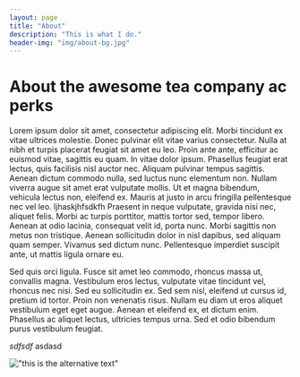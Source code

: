 ```yaml
---
layout: page
title: "About"
description: "This is what I do."
header-img: "img/about-bg.jpg"
---
```


# About the awesome tea company ac perks

Lorem ipsum dolor sit amet, consectetur adipiscing elit. Morbi tincidunt ex vitae ultrices molestie. Donec pulvinar elit vitae varius consectetur. Nulla at nibh et turpis placerat feugiat sit amet eu leo. Proin ante ante, efficitur ac euismod vitae, sagittis eu quam. In vitae dolor ipsum. Phasellus feugiat erat lectus, quis facilisis nisl auctor nec. Aliquam pulvinar tempus sagittis. Aenean dictum commodo nulla, sed luctus nunc elementum non. Nullam viverra augue sit amet erat vulputate mollis. Ut et magna bibendum, vehicula lectus non, eleifend ex. Mauris at justo in arcu fringilla pellentesque nec vel leo.
ljhaskjhfsdkfh
Praesent in neque vulputate, gravida nisi nec, aliquet felis. Morbi ac turpis porttitor, mattis tortor sed, tempor libero. Aenean at odio lacinia, consequat velit id, porta nunc. Morbi sagittis non metus non tristique. Aenean sollicitudin dolor in nisl dapibus, sed aliquam quam semper. Vivamus sed dictum nunc. Pellentesque imperdiet suscipit ante, ut mattis ligula ornare eu.

Sed quis orci ligula. Fusce sit amet leo commodo, rhoncus massa ut, convallis magna. Vestibulum eros lectus, vulputate vitae tincidunt vel, rhoncus nec nisi. Sed eu sollicitudin ex. Sed sem nisl, eleifend ut cursus id, pretium id tortor. Proin non venenatis risus. Nullam eu diam ut eros aliquet vestibulum eget eget augue. Aenean et eleifend ex, et dictum enim. Phasellus ac aliquet lectus, ultricies tempus urna. Sed et odio bibendum purus vestibulum feugiat.

*sdfsdf* 
asdasd

!["this is the alternative text"](/img/ORG_DSC01059.jpg)
